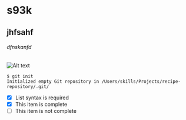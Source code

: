 #  s93k 
## jhfsahf
###### dfnskanfd 

![Alt text](https://github.com/Exp-Communicate-Using-Markdown-Cohort-1/series-communicate-using-markdown-fakede-d/assets/48124371/72e46953-dc06-471f-93af-6fdb4d90a906)




```
$ git init
Initialized empty Git repository in /Users/skills/Projects/recipe-repository/.git/
```

- [x] List syntax is required
- [x] This item is complete
- [ ] This item is not complete
